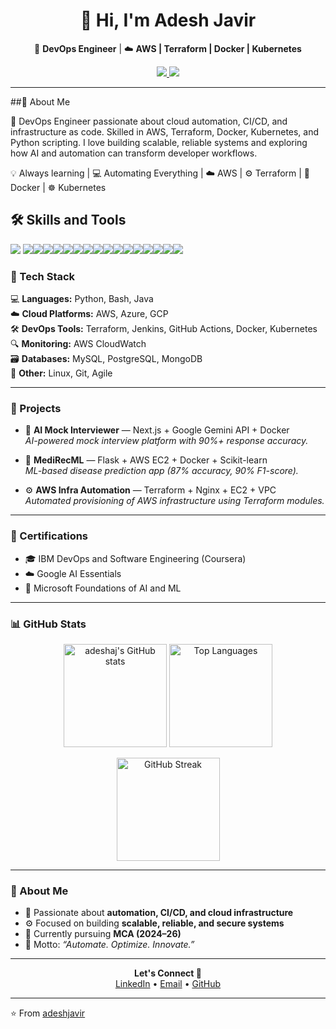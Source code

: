 <!-- Profile README for Adesh Javir -->

<h1 align="center">👋 Hi, I'm Adesh Javir</h1>

<p align="center">
  🚀 <b>DevOps Engineer</b> | ☁️ <b>AWS | Terraform | Docker | Kubernetes</b>  
</p>

<p align="center">
  <a href="https://www.linkedin.com/in/adesh-javir/">
    <img src="https://img.shields.io/badge/LinkedIn-adeshjavir-blue?style=flat-square&logo=linkedin" />
  </a>
  <a href="mailto:adeshjavir1103@gmail.com">
    <img src="https://img.shields.io/badge/Email-adeshjavir1103%40gmail.com-red?style=flat-square&logo=gmail" />
  </a>
</p>

---
##🌟 About Me
<p>🚀 DevOps Engineer passionate about cloud automation, CI/CD, and infrastructure as code.
Skilled in AWS, Terraform, Docker, Kubernetes, and Python scripting.
I love building scalable, reliable systems and exploring how AI and automation can transform developer workflows.

💡 Always learning | 💻 Automating Everything | ☁️ AWS | ⚙️ Terraform | 🐳 Docker | ☸️ Kubernetes <p/>



## 🛠 Skills and Tools

<img src="https://img.shields.io/badge/AWS-232F3E?style=for-the-badge&logo=amazon-aws&logoColor=FF9900" />  <img src="https://img.shields.io/badge/Linux-FCC624?style=for-the-badge&logo=linux&logoColor=black" /><img src="https://img.shields.io/badge/Java-007396?style=for-the-badge&logo=java&logoColor=white" /><img src="https://img.shields.io/badge/Python-3776AB?style=for-the-badge&logo=python&logoColor=white" /><img src="https://img.shields.io/badge/Flask-000000?style=for-the-badge&logo=flask&logoColor=white" /><img src="https://img.shields.io/badge/Docker-2496ED?style=for-the-badge&logo=docker&logoColor=white" /><img src="https://img.shields.io/badge/Kubernetes-326CE5?style=for-the-badge&logo=kubernetes&logoColor=white" /><img src="https://img.shields.io/badge/Jenkins-D24939?style=for-the-badge&logo=jenkins&logoColor=white" /><img src="https://img.shields.io/badge/Apache-FF0000?style=for-the-badge&logo=apache&logoColor=white" /><img src="https://img.shields.io/badge/Ansible-000000?style=for-the-badge&logo=ansible&logoColor=white"/><img src="https://img.shields.io/badge/Terraform-623CE4?style=for-the-badge&logo=terraform&logoColor=white" /><img src="https://img.shields.io/badge/MySQL-4479A1?style=for-the-badge&logo=mysql&logoColor=white" /><img src="https://img.shields.io/badge/Git-F05032?style=for-the-badge&logo=git&logoColor=white" /><img src="https://img.shields.io/badge/Helm-0F0F0F?style=for-the-badge&logo=helm&logoColor=white" /><img src="https://img.shields.io/badge/Prometheus-E6522C?style=for-the-badge&logo=prometheus&logoColor=white" /><img src="https://img.shields.io/badge/Kafka-231F20?style=for-the-badge&logo=apachekafka&logoColor=white" /><img src="https://img.shields.io/badge/Nginx-009639?style=for-the-badge&logo=nginx&logoColor=white" />




### 🧰 Tech Stack

💻 **Languages:** Python, Bash, Java  
☁️ **Cloud Platforms:** AWS, Azure, GCP  
🛠️ **DevOps Tools:** Terraform, Jenkins, GitHub Actions, Docker, Kubernetes  
🔍 **Monitoring:** AWS CloudWatch  
🗃️ **Databases:** MySQL, PostgreSQL, MongoDB  
🧩 **Other:** Linux, Git, Agile  

---

### 🚀 Projects

- 🧠 **AI Mock Interviewer** — Next.js + Google Gemini API + Docker  
  _AI-powered mock interview platform with 90%+ response accuracy._

- 💊 **MediRecML** — Flask + AWS EC2 + Docker + Scikit-learn  
  _ML-based disease prediction app (87% accuracy, 90% F1-score)._

- ⚙️ **AWS Infra Automation** — Terraform + Nginx + EC2 + VPC  
  _Automated provisioning of AWS infrastructure using Terraform modules._

---

### 🏅 Certifications

- 🎓 IBM DevOps and Software Engineering (Coursera)  
- ☁️ Google AI Essentials  
- 🤖 Microsoft Foundations of AI and ML  

---


### 📊 GitHub Stats

<p align="center">
  <img src="https://github-readme-stats.vercel.app/api?username=adeshaj&show_icons=true&theme=radical" alt="adeshaj's GitHub stats" height="165" />
  <img src="https://github-readme-stats.vercel.app/api/top-langs/?username=adeshaj&layout=compact&theme=radical" alt="Top Languages" height="165" />
</p>

<p align="center">
  <img src="https://github-readme-streak-stats.herokuapp.com/?user=adeshaj&theme=radical" alt="GitHub Streak" height="165" />
</p>


---

### 🌱 About Me
- 🔧 Passionate about **automation, CI/CD, and cloud infrastructure**  
- ⚙️ Focused on building **scalable, reliable, and secure systems**  
- 📘 Currently pursuing **MCA (2024–26)**  
- 💬 Motto: _“Automate. Optimize. Innovate.”_

---

<p align="center">
  <b>Let's Connect 🚀</b><br/>
  <a href="https://www.linkedin.com/in/adesh-javir/">LinkedIn</a> • 
  <a href="mailto:adeshjavir1103@gmail.com">Email</a> • 
  <a href="https://github.com/adeshjavir">GitHub</a>
</p>

---

⭐️ From [adeshjavir](https://github.com/adeshjavir)
